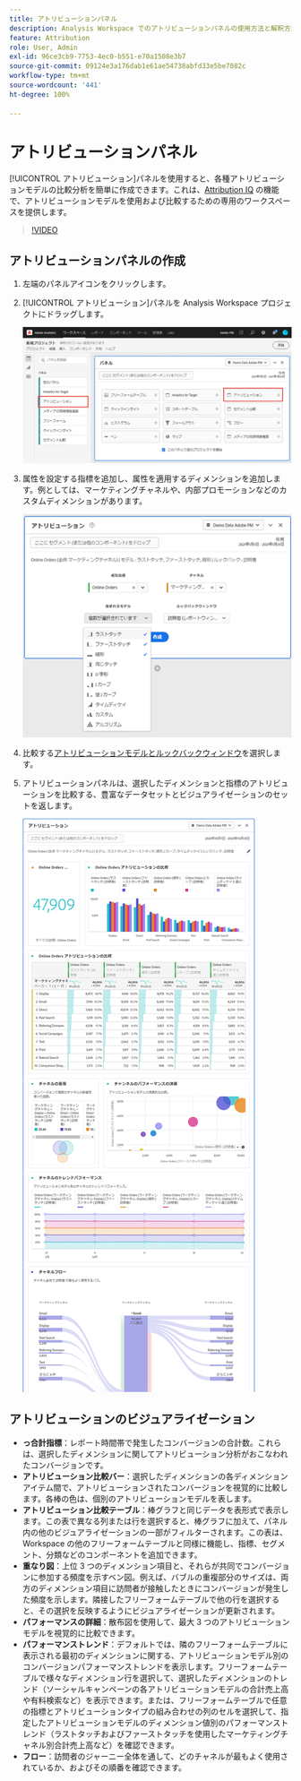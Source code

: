 ```yaml
---
title: アトリビューションパネル
description: Analysis Workspace でのアトリビューションパネルの使用方法と解釈方法。
feature: Attribution
role: User, Admin
exl-id: 96ce3cb9-7753-4ec0-b551-e70a1508e3b7
source-git-commit: 09124e3a176dab1e61ae54738abfd33e5be7082c
workflow-type: tm+mt
source-wordcount: '441'
ht-degree: 100%

---
```


# アトリビューションパネル

[!UICONTROL アトリビューション]パネルを使用すると、各種アトリビューションモデルの比較分析を簡単に作成できます。これは、[Attribution IQ](../attribution/overview.md) の機能で、アトリビューションモデルを使用および比較するための専用のワークスペースを提供します。

>[!VIDEO](https://video.tv.adobe.com/v/23139/?quality=12)

## アトリビューションパネルの作成

1. 左端のパネルアイコンをクリックします。
1. [!UICONTROL アトリビューション]パネルを Analysis Workspace プロジェクトにドラッグします。

   ![新規アトリビューションパネル](assets/Attribution_Panel_1.png)

1. 属性を設定する指標を追加し、属性を適用するディメンションを追加します。例としては、マーケティングチャネルや、内部プロモーションなどのカスタムディメンションがあります。

   ![ディメンションと指標の選択](assets/attribution_panel2.png)

1. 比較する[アトリビューションモデルとルックバックウィンドウ](../attribution/models.md)を選択します。

1. アトリビューションパネルは、選択したディメンションと指標のアトリビューションを比較する、豊富なデータセットとビジュアライゼーションのセットを返します。

   ![アトリビューションのビジュアライゼーション](assets/attr_panel_vizs.png)

## アトリビューションのビジュアライゼーション

* **っ合計指標**：レポート時間帯で発生したコンバージョンの合計数。これらは、選択したディメンションに関してアトリビューション分析がおこなわれたコンバージョンです。
* **アトリビューション比較バー**：選択したディメンションの各ディメンションアイテム間で、アトリビューションされたコンバージョンを視覚的に比較します。各棒の色は、個別のアトリビューションモデルを表します。
* **アトリビューション比較テーブル**：棒グラフと同じデータを表形式で表示します。この表で異なる列または行を選択すると、棒グラフに加えて、パネル内の他のビジュアライゼーションの一部がフィルターされます。この表は、Workspace の他のフリーフォームテーブルと同様に機能し、指標、セグメント、分類などのコンポーネントを追加できます。
* **重なり図**：上位 3 つのディメンション項目と、それらが共同でコンバージョンに参加する頻度を示すベン図。例えば、バブルの重複部分のサイズは、両方のディメンション項目に訪問者が接触したときにコンバージョンが発生した頻度を示します。隣接したフリーフォームテーブルで他の行を選択すると、その選択を反映するようにビジュアライゼーションが更新されます。
* **パフォーマンスの詳細**：散布図を使用して、最大 3 つのアトリビューションモデルを視覚的に比較できます。
* **パフォーマンストレンド**：デフォルトでは、隣のフリーフォームテーブルに表示される最初のディメンションに関する、アトリビューションモデル別のコンバージョンパフォーマンストレンドを表示します。フリーフォームテーブルで様々なディメンション行を選択して、選択したディメンションのトレンド（ソーシャルキャンペーンの各アトリビューションモデルの合計売上高や有料検索など）を表示できます。または、フリーフォームテーブルで任意の指標とアトリビューションタイプの組み合わせの列のセルを選択して、指定したアトリビューションモデルのディメンション値別のパフォーマンストレンド（ラストタッチおよびファーストタッチを使用したマーケティングチャネル別合計売上高など）を確認できます。
* **フロー**：訪問者のジャーニー全体を通して、どのチャネルが最もよく使用されているか、およびその順番を確認できます。

